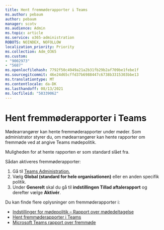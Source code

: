 ```yaml
---
title: Hent fremmøderapporter i Teams
ms.author: pebaum
author: pebaum
manager: scotv
ms.audience: Admin
ms.topic: article
ms.service: o365-administration
ROBOTS: NOINDEX, NOFOLLOW
localization_priority: Priority
ms.collection: Adm_O365
ms.custom:
- "9002973"
- "5687"
ms.openlocfilehash: 7792f50c4949a21a2b31fb29b2af709be1febe1f
ms.sourcegitcommit: 46e24d65cffd37b6988447c6738b3315303bbe13
ms.translationtype: MT
ms.contentlocale: da-DK
ms.lasthandoff: 08/13/2021
ms.locfileid: "58339062"
---
```

# <a name="download-attendance-reports-in-teams"></a>Hent fremmøderapporter i Teams

Mødearrangører kan hente fremmøderapporter under møder. Som administrator styrer du, om mødearrangører kan hente rapporter om fremmøde ved at angive Teams mødepolitik. 

Muligheden for at hente rapporten er som standard slået fra. 

Sådan aktiveres fremmøderapporter: 
1.  Gå til [Teams Administration.](https://admin.teams.microsoft.com/policies/meetings)
1.  Vælg **Global (standard for hele organisationen)** eller en anden specifik politik.
1.  Under **Generelt** skal du gå til **indstillingen Tillad aftalerapport** og derefter vælge **Aktivér**.

Du kan finde flere oplysninger om fremmøderapporter i:

- [Indstillinger for mødepolitik – Rapport over mødedeltagelse](https://docs.microsoft.com/microsoftteams/meeting-policies-in-teams#meeting-policy-settings---meeting-attendance-report)
- [Hent fremmøderapporter i Teams](https://support.office.com/article/download-attendance-reports-in-teams-ae7cf170-530c-47d3-84c1-3aedac74d310) 
- [Microsoft Teams rapport over fremmøde](https://docs.microsoft.com/microsoftteams/teams-analytics-and-reports/meeting-attendance-report)
